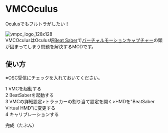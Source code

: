 # VMCOculus
Oculusでもフルトラがしたい！  
  
![vmpc_logo_128x128](https://user-images.githubusercontent.com/55026301/99907665-6c5ae900-2d21-11eb-81f0-b91c8d1d5da9.png)  
VMCOculusはOculus版[Beat Saber](https://beatsaber.com/)で[バーチャルモーションキャプチャー](https://github.com/sh-akira/VirtualMotionCapture)の頭が固まってしまう問題を解決するMODです。
  
## 使い方  
※OSC受信にチェックを入れておいてください。  
  
1 VMCを起動する  
2 BeatSaberを起動する  
3 VMCの詳細設定>トラッカーの割り当て設定を開く>HMDを"BeatSaber Virtual HMD"に変更する  
4 キャリブレーションする  
  
完成（たぶん）  
